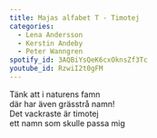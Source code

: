 ```yaml
---
title: Majas alfabet T - Timotej
categories:
  - Lena Andersson
  - Kerstin Andeby
  - Peter Wanngren
spotify_id: 3AQBiYsQeK6cxOknsZf3Tc
youtube_id: RzwiI2t0gFM
---
```

Tänk att i naturens famn\
där har även grässtrå namn!\
Det vackraste är timotej\
ett namn som skulle passa mig
